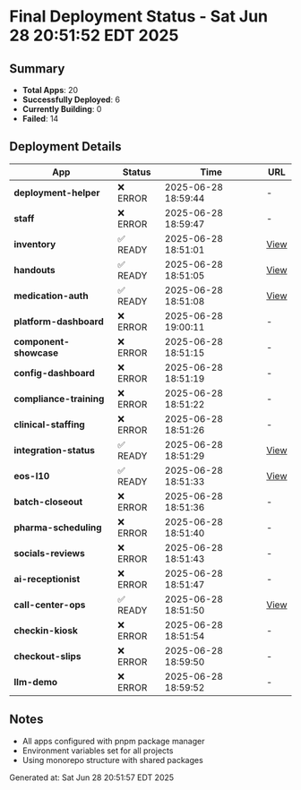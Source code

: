 # Final Deployment Status - Sat Jun 28 20:51:52 EDT 2025

## Summary
- **Total Apps**: 20
- **Successfully Deployed**: 6
- **Currently Building**: 0
- **Failed**: 14

## Deployment Details

| App | Status | Time | URL |
|-----|--------|------|-----|
| **deployment-helper** | ❌ ERROR | 2025-06-28 18:59:44 | - |
| **staff** | ❌ ERROR | 2025-06-28 18:59:47 | - |
| **inventory** | ✅ READY | 2025-06-28 18:51:01 | [View](https://ganger-inventory-ku776x04t-ganger.vercel.app) |
| **handouts** | ✅ READY | 2025-06-28 18:51:05 | [View](https://ganger-handouts-61zkj0ygi-ganger.vercel.app) |
| **medication-auth** | ✅ READY | 2025-06-28 18:51:08 | [View](https://ganger-medication-auth-1746ovree-ganger.vercel.app) |
| **platform-dashboard** | ❌ ERROR | 2025-06-28 19:00:11 | - |
| **component-showcase** | ❌ ERROR | 2025-06-28 18:51:15 | - |
| **config-dashboard** | ❌ ERROR | 2025-06-28 18:51:19 | - |
| **compliance-training** | ❌ ERROR | 2025-06-28 18:51:22 | - |
| **clinical-staffing** | ❌ ERROR | 2025-06-28 18:51:26 | - |
| **integration-status** | ✅ READY | 2025-06-28 18:51:29 | [View](https://ganger-integration-status-kbchzojg2-ganger.vercel.app) |
| **eos-l10** | ✅ READY | 2025-06-28 18:51:33 | [View](https://ganger-eos-l10-7coe5d84s-ganger.vercel.app) |
| **batch-closeout** | ❌ ERROR | 2025-06-28 18:51:36 | - |
| **pharma-scheduling** | ❌ ERROR | 2025-06-28 18:51:40 | - |
| **socials-reviews** | ❌ ERROR | 2025-06-28 18:51:43 | - |
| **ai-receptionist** | ❌ ERROR | 2025-06-28 18:51:47 | - |
| **call-center-ops** | ✅ READY | 2025-06-28 18:51:50 | [View](https://ganger-call-center-9dj788nwj-ganger.vercel.app) |
| **checkin-kiosk** | ❌ ERROR | 2025-06-28 18:51:54 | - |
| **checkout-slips** | ❌ ERROR | 2025-06-28 18:59:50 | - |
| **llm-demo** | ❌ ERROR | 2025-06-28 18:59:52 | - |

## Notes
- All apps configured with pnpm package manager
- Environment variables set for all projects
- Using monorepo structure with shared packages

Generated at: Sat Jun 28 20:51:57 EDT 2025
